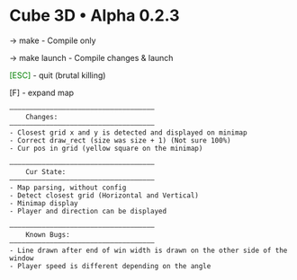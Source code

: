 # Cube 3D • Alpha 0.2.3

-> make - Compile only

-> make launch - Compile changes & launch


<span style="color:green">[ESC]</span> - quit (brutal killing)

[F] - expand map

	————————————————————————————————————
		Changes:
	————————————————————————————————————
	- Closest grid x and y is detected and displayed on minimap
	- Correct draw_rect (size was size + 1) (Not sure 100%)
	- Cur pos in grid (yellow square on the minimap)

    ————————————————————————————————————
		Cur State:
	————————————————————————————————————
	- Map parsing, without config
	- Detect closest grid (Horizontal and Vertical)
	- Minimap display
	- Player and direction can be displayed

	————————————————————————————————————
    	Known Bugs:
	————————————————————————————————————
	- Line drawn after end of win width is drawn on the other side of the window
	- Player speed is different depending on the angle
